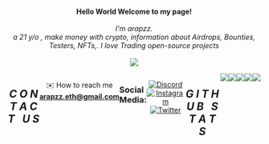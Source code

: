 <p align="center">
    <b>Hello World Welcome to my page!</b><br><br>
    <i>
        I'm arapzz.<br>
        a 21 y/o , make money with crypto, information about Airdrops, 
        Bounties, Testers, NFTs,. I love Trading open-source projects<br>
    </i><br>
<img src="https://user-images.githubusercontent.com/73097560/115834477-dbab4500-a447-11eb-908a-139a6edaec5c.gif">
<div align="center">
  <div style="display: flex; align-items: flex-start;">
<div align="center">
  <div style="display: flex; align-items: flex-start;">
<div align="center">
  <div style="display: flex; align-items: flex-start;">
  <h2><i>C O N T A C T &nbsp; U S </i></h2>
<p align="left"> 

 ✉️ How to reach me **arapzz.eth@gmail.com**
<h3 align="left">Social Media:</h3>

[![Discord](https://img.shields.io/badge/Discord-%237289DA.svg?logo=discord&logoColor=white)](https://discord.gg/815448453228134422) [![Instagram](https://img.shields.io/badge/Instagram-%23E4405F.svg?logo=Instagram&logoColor=white)](https://instagram.com/arapzz.eth) [![Twitter](https://img.shields.io/badge/Twitter-%231DA1F2.svg?logo=Twitter&logoColor=white)](https://twitter.com/arapzz1)

<div align="center">
  <div style="display: flex; align-items: flex-start;">
  <h2><i>G I T H U B &nbsp; S T A T S</i></h2>
  </div>
</div>
<img src="https://user-images.githubusercontent.com/73097560/115834477-dbab4500-a447-11eb-908a-139a6edaec5c.gif">
<div align="center">
  <div style="display: flex; align-items: flex-start;">
    <img align="top" src="https://github-readme-stats.vercel.app/api?username=flipz3ro&show_icons=true&theme=nighblue"/>
<br />
<br />
    <img align="top" src="https://github-readme-streak-stats.herokuapp.com/?user=flipz3ro&theme=nighblue&date_format=M%20j%5B%2C%20Y%5D"/>
<br />
<br />
   <img align="down" src="https://github-readme-stats.vercel.app/api/top-langs/?username=flipz3ro&layout=compact&theme=nighblue"/>
  </div>
</div>
<img src="https://user-images.githubusercontent.com/73097560/115834477-dbab4500-a447-11eb-908a-139a6edaec5c.gif">
